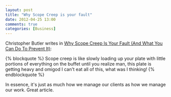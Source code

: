 ```yaml
---
layout: post
title: "Why Scope Creep is your fault"
date: 2012-04-25 13:00
comments: true
categories: [Business]
---
```


Christopher Butler writes in [Why Scope Creep Is Your Fault (And What You Can Do To Prevent It)](http://www.newfangled.com/why_scope_creep_is_your_fault):

{% blockquote %}
Scope creep is like slowly loading up your plate with little portions of everything on the buffet until you realize man, this plate is getting heavy and omigod I can't eat all of this, what was I thinking! 
{% endblockquote %}

In essence, it's just as much how we manage our clients as how we manage our work. Great article.
